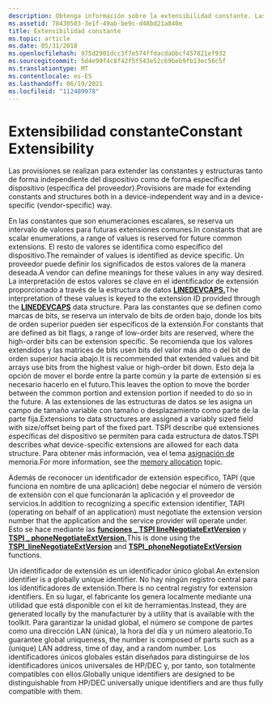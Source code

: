 ```yaml
---
description: Obtenga información sobre la extensibilidad constante. Las provisiones se realizan para extender las constantes y estructuras tanto de forma independiente del dispositivo como de una manera específica del dispositivo.
ms.assetid: 78430503-3e1f-49ab-be9c-d48bd21a840e
title: Extensibilidad constante
ms.topic: article
ms.date: 05/31/2018
ms.openlocfilehash: 975d2901dcc3f7e574ffdacdabbcf457821ef932
ms.sourcegitcommit: 5d4e99f4c8f42f5f543e52cb9beb9fb13ec56c5f
ms.translationtype: MT
ms.contentlocale: es-ES
ms.lasthandoff: 06/19/2021
ms.locfileid: "112409978"
---
```

# <a name="constant-extensibility"></a><span data-ttu-id="35229-104">Extensibilidad constante</span><span class="sxs-lookup"><span data-stu-id="35229-104">Constant Extensibility</span></span>

<span data-ttu-id="35229-105">Las provisiones se realizan para extender las constantes y estructuras tanto de forma independiente del dispositivo como de forma específica del dispositivo (específica del proveedor).</span><span class="sxs-lookup"><span data-stu-id="35229-105">Provisions are made for extending constants and structures both in a device-independent way and in a device-specific (vendor-specific) way.</span></span>

<span data-ttu-id="35229-106">En las constantes que son enumeraciones escalares, se reserva un intervalo de valores para futuras extensiones comunes.</span><span class="sxs-lookup"><span data-stu-id="35229-106">In constants that are scalar enumerations, a range of values is reserved for future common extensions.</span></span> <span data-ttu-id="35229-107">El resto de valores se identifica como específico del dispositivo.</span><span class="sxs-lookup"><span data-stu-id="35229-107">The remainder of values is identified as device specific.</span></span> <span data-ttu-id="35229-108">Un proveedor puede definir los significados de estos valores de la manera deseada.</span><span class="sxs-lookup"><span data-stu-id="35229-108">A vendor can define meanings for these values in any way desired.</span></span> <span data-ttu-id="35229-109">La interpretación de estos valores se clave en el identificador de extensión proporcionado a través de la estructura de datos [**LINEDEVCAPS.**](/windows/win32/api/tapi/ns-tapi-linedevcaps)</span><span class="sxs-lookup"><span data-stu-id="35229-109">The interpretation of these values is keyed to the extension ID provided through the [**LINEDEVCAPS**](/windows/win32/api/tapi/ns-tapi-linedevcaps) data structure.</span></span> <span data-ttu-id="35229-110">Para las constantes que se definen como marcas de bits, se reserva un intervalo de bits de orden bajo, donde los bits de orden superior pueden ser específicos de la extensión.</span><span class="sxs-lookup"><span data-stu-id="35229-110">For constants that are defined as bit flags, a range of low-order bits are reserved, where the high-order bits can be extension specific.</span></span> <span data-ttu-id="35229-111">Se recomienda que los valores extendidos y las matrices de bits usen bits del valor más alto o del bit de orden superior hacia abajo.</span><span class="sxs-lookup"><span data-stu-id="35229-111">It is recommended that extended values and bit arrays use bits from the highest value or high-order bit down.</span></span> <span data-ttu-id="35229-112">Esto deja la opción de mover el borde entre la parte común y la parte de extensión si es necesario hacerlo en el futuro.</span><span class="sxs-lookup"><span data-stu-id="35229-112">This leaves the option to move the border between the common portion and extension portion if needed to do so in the future.</span></span> <span data-ttu-id="35229-113">A las extensiones de las estructuras de datos se les asigna un campo de tamaño variable con tamaño o desplazamiento como parte de la parte fija.</span><span class="sxs-lookup"><span data-stu-id="35229-113">Extensions to data structures are assigned a variably sized field with size/offset being part of the fixed part.</span></span> <span data-ttu-id="35229-114">TSPI describe qué extensiones específicas del dispositivo se permiten para cada estructura de datos.</span><span class="sxs-lookup"><span data-stu-id="35229-114">TSPI describes what device-specific extensions are allowed for each data structure.</span></span> <span data-ttu-id="35229-115">Para obtener más información, vea el tema [asignación de](./memory-allocation.md) memoria.</span><span class="sxs-lookup"><span data-stu-id="35229-115">For more information, see the [memory allocation](./memory-allocation.md) topic.</span></span>

<span data-ttu-id="35229-116">Además de reconocer un identificador de extensión específico, TAPI (que funciona en nombre de una aplicación) debe negociar el número de versión de extensión con el que funcionarán la aplicación y el proveedor de servicios.</span><span class="sxs-lookup"><span data-stu-id="35229-116">In addition to recognizing a specific extension identifier, TAPI (operating on behalf of an application) must negotiate the extension version number that the application and the service provider will operate under.</span></span> <span data-ttu-id="35229-117">Esto se hace mediante las [**funciones \_ TSPI lineNegotiateExtVersion**](/windows/win32/api/tspi/nf-tspi-tspi_linenegotiateextversion) y [**TSPI \_ phoneNegotiateExtVersion.**](/windows/win32/api/tspi/nf-tspi-tspi_phonenegotiateextversion)</span><span class="sxs-lookup"><span data-stu-id="35229-117">This is done using the [**TSPI\_lineNegotiateExtVersion**](/windows/win32/api/tspi/nf-tspi-tspi_linenegotiateextversion) and [**TSPI\_phoneNegotiateExtVersion**](/windows/win32/api/tspi/nf-tspi-tspi_phonenegotiateextversion) functions.</span></span>

<span data-ttu-id="35229-118">Un identificador de extensión es un identificador único global.</span><span class="sxs-lookup"><span data-stu-id="35229-118">An extension identifier is a globally unique identifier.</span></span> <span data-ttu-id="35229-119">No hay ningún registro central para los identificadores de extensión.</span><span class="sxs-lookup"><span data-stu-id="35229-119">There is no central registry for extension identifiers.</span></span> <span data-ttu-id="35229-120">En su lugar, el fabricante los genera localmente mediante una utilidad que está disponible con el kit de herramientas.</span><span class="sxs-lookup"><span data-stu-id="35229-120">Instead, they are generated locally by the manufacturer by a utility that is available with the toolkit.</span></span> <span data-ttu-id="35229-121">Para garantizar la unidad global, el número se compone de partes como una dirección LAN (única), la hora del día y un número aleatorio.</span><span class="sxs-lookup"><span data-stu-id="35229-121">To guarantee global uniqueness, the number is composed of parts such as a (unique) LAN address, time of day, and a random number.</span></span> <span data-ttu-id="35229-122">Los identificadores únicos globales están diseñados para distinguirse de los identificadores únicos universales de HP/DEC y, por tanto, son totalmente compatibles con ellos.</span><span class="sxs-lookup"><span data-stu-id="35229-122">Globally unique identifiers are designed to be distinguishable from HP/DEC universally unique identifiers and are thus fully compatible with them.</span></span>

 

 
